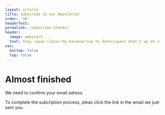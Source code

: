 ```yaml
---
layout: article
title: Subscribe to our Newsletter
order: '16'
headerText:
permalink: /subscribe-thanks/
header:
  image: webstart
  text: Stay <span class="my-karakun">up to date</span> what's up at <span class="my-karakun">Karakun</span>
nav:
  bottom: false
  top: false
---
```


# Almost finished

We need to confirm your email adress.

To complete the subcription process, pleas click the link in the email we just sent you.